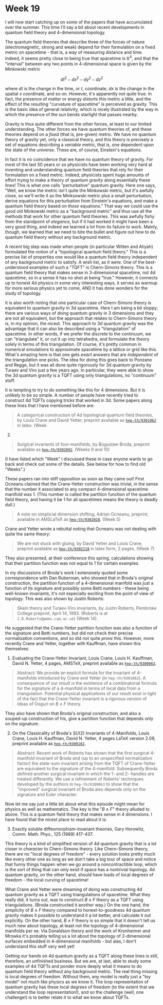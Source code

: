 # Week 19

I will now start catching up on some of the papers that have accumulated
over the summer. This time I'll say a bit about recent developments in
quantum field theory and 4-dimensional topology.

The quantum field theories that describe three of the forces of nature
(electromagnetic, strong and weak) depend for their formulation on a
fixed metric on spacetime - that is, a way of measuring distance and
time. Indeed, it seems pretty close to being true that spacetime is
$\mathbb{R}^4$, and that the "interval" between any two points in 4-dimensional
space is given by the Minkowski metric

$$dt^2 - dx^2 - dy^2 - dz^2$$

where $dt$ is the change in the time, or $t$, coordinate, $dx$ is the change
in the spatial $x$ coordinate, and so on. However, it's apparently not
quite true. In fact, the presence of matter or energy distorts this
metric a little, and the effect of the resulting "curvature of
spacetime" is perceived as gravity. This is the basic idea of general
relativity, which is nicely illustrated by the way in which the presence
of the sun bends starlight that passes nearby.

Gravity is thus quite different from the other forces, at least to our
limited understanding. The other forces we have quantum theories of, and
these theories depend on a *fixed* (that is, pre-given) metric. We have
no quantum theory of gravity yet, only a classical theory, and this
theory is precisely a set of equations describing a *variable* metric,
that is, one dependent upon the state of the universe. These are, of
course, Einstein's equations.

In fact it is no coincidence that we have no quantum theory of gravity.
For most of the last 50 years or so physicists have been working very
hard at inventing and understanding quantum field theories that rely for
their formulation on a fixed metric. Indeed, physicists spent huge
amounts of effort trying to make a theory of quantum gravity along
essentially these lines! This is what one calls "perturbative" quantum
gravity. Here one says, "Well, we know the metric isn't quite the
Minkowski metric, but it's awfully close, so we'll write it as the
Minksowski metric plus a small perturbation, derive equations for this
perturbation from Einstein's equations, and make a quantum field theory
based on *those* equations." That way we could use the good old
Minkowski metric as a "background metric" and thus use all the methods
that work for other quantum field theories. This was awfully fishy from
the standpoint of *elegance*, but if it had worked it might have been a
very good thing, and indeed we learned a lot from its failure to work.
Mainly, though, we learned that we need to bite the bullet and figure
out how to do quantum field theory without any background metric.

A recent big step was made when people (in particular Witten and Atiyah)
formulated the notion of a "topological quantum field theory." This is
a precise list of properties one would like a quantum field theory
independent of any background metric to satisfy. A wish list, as it
were. One of the best-understood examples of such a "TQFT" is
Chern-Simons theory. This is a quantum field theory that makes sense in
3-dimensional spacetime, not 4d spacetime, so in a sense it has no shot
at being "true." However, it connects up to honest 4d physics in some
very interesting ways, it serves as warmup for more serious physics yet
to come, AND it has done wonders for the study of topology.

It is also worth noting that one particular case of Chern-Simons theory
is equivalent to quantum gravity in 3d spacetime. Here I am being a bit
sloppy; there are various ways of doing quantum gravity in 3 dimensions
and they are not all equivalent, but the approach that relates to
Chern-Simons theory is, in my opinion, the nicest. This approach to 3d
quantum gravity was the advantage that it can also be described using a
"triangulation" of spacetime. In other words, if we prefer the
discrete to the continuum, we can "triangulate" it, or cut it up into
tetrahedra, and formulate the theory solely in terms of this
triangulation. Of course, it's pretty common in numerical simulations
to approximate spacetime by a lattice or grid like this. What's amazing
here is that one gets *exact* answers that are *independent* of the
triangulation one picks. The idea for doing this goes back to Ponzano
and Regge, but it was all done quite rigorously for 3d quantum gravity
by Turaev and Viro just a few years ago. In particular, they were able
to show the 3d quantum gravity is a TQFT using only triangulations, no
"continuum" stuff.

It is tempting to try to do something like this for 4 dimensions. But it
is unlikely to be so simple. A number of people have recently tried to
construct 4d TQFTs copying tricks that worked in 3d. Some papers along
these lines that I have mentioned before are:

> A categorical construction of 4d topological quantum field theories, by
Louis Crane and David Yetter, preprint available as
[`hep-th/9301062`](http://xxx.lanl.gov/abs/hep-th/9301062) in latex. (Week
2)

> Surgical invariants of four-manifolds, by Boguslaw Broda, preprint
available as [`hep-th/9302092`](http://xxx.lanl.gov/abs/hep-th/9302092).
(Weeks 9 and 10)

(I have listed which "Week" I discussed these in case anyone wants to
go back and check out some of the details. See below for how to find old
"Weeks".)

These papers ran into stiff opposition as soon as they came out! First
Ocneanu claimed that the Crane-Yetter construction was trivial, in the
sense that the number it associated to any compact 4-dimensional
spacetime manifold was 1. (This number is called the partition function
of the quantum field theory, and having it be 1 for all spacetimes means
the theory is deadly dull.)

> A note on simplicial dimension shifting, Adrian Ocneanu, preprint,
available in AMSLaTeX as
[`hep-th/9302028`](http://xxx.lanl.gov/abs/hep-th/9302028). (Week 5)

Crane and Yetter wrote a rebuttal noting that Ocneanu was not dealing
with quite the same theory:

> We are not stuck with gluing, by David Yetter and Louis Crane, preprint
available as [`hep-th/9302118`](http://xxx.lanl.gov/abs/hep-th/9302118) in
latex form, 2 pages. (Week 7)

They also presented, at their conference this spring, calculations
showing that their partition function was not equal to 1 for certain
examples.

In my discussions of Broda's work I extensively quoted some
correspondence with Dan Ruberman, who showed that in Broda's original
construction, the partition function of a 4-dimensional manifold was
just a function of its signature and possibly some Betti numbers - these
being well-known invariants, it's not especially exciting from the
point of view of topology. This was also shown by Justin Roberts:

> Skein theory and Turaev-Viro invariants, by Justin Roberts, Pembroke
College preprint, April 14, 1993. (Roberts is at
`J.D.Roberts@pmms.cam.ac.uk`) (Week 14).

He suggested that the Crane-Yetter partition function was also a
function of the signature and Betti numbers, but did not check their
precise normalization conventions, and so did not quite *prove* this.
However, more recently Crane and Yetter, together with Kauffman, have
shown this themselves:

1) Evaluating the Crane-Yetter Invariant, Louis Crane, Louis H.
Kauffman, David N. Yetter, 4 pages, AMSTeX, preprint available as
[`hep-th/9309063`](http://xxx.lanl.gov/abs/hep-th/9309063).

> Abstract:  We provide an explicit formula for the invariant of 4-manifolds
  introduced by Crane and Yetter (in `hep-th/9301062`). A consequence of our
  result is the existence of a combinatorial formula for the signature of
  a 4-manifold in terms of local data from a triangulation.  Potential
  physical applications of our result exist in light of the fact that the
  Crane-Yetter invariant is a rigorous version of ideas of Ooguri on
  $B \wedge F$ theory.

They also have shown that Broda's original construction, and also a
souped-up construction of his, give a partition function that depends
only on the signature:

2) On the Classicality of Broda's $SU(2)$ Invariants of 4-Manifolds,
Louis Crane, Louis H. Kauffman, David N. Yetter, 4 pages LaTeX version
2.09, preprint available as
[`hep-th/9309102`](http://xxx.lanl.gov/abs/hep-th/9309102).

> Abstract: Recent work of Roberts has shown that the first surgical 4-manifold
  invariant of Broda and (up to an unspecified normalization factor)
  the state-sum invariant arising from the TQFT of Crane-Yetter are
  equivalent to the signature of the 4-manifold.  Subsequently Broda
  defined another surgical invariant in which the 1- and 2- handles
  are treated differently.  We use a refinement of Roberts' techniques
  developed by the authors in `hep-th/9309063` to show that the
  "improved" surgical invariant of Broda also depends only on the
  signature and Euler character.

Now let me say just a little bit about what this episode might mean for
physics as well as mathematics. The key is the "$B \wedge F$" theory
alluded to above. This is a quantum field theory that makes sense in 4
dimensions. I have found that the nicest place to read about it is:

3) Exactly soluble diffeomorphism-invariant theories, Gary Horowitz,
Comm. Math. Phys., 125 (1989) 417-437.

This theory is a kind of simplified version of 4d quantum gravity that
is a lot closer in *character* to Chern-Simons theory. Like Chern-Simons
theory, there are no "local degrees of freedom" - every solution looks
pretty much like every other one as long as we don't take a big tour of
space and notice that funny things happen when we go around a
noncontractible loop, which is the sort of thing that can only exist if
space has a nontrivial topology. 4d quantum gravity, on the other hand,
should have loads of local degrees of freedom - the local curving of
spacetime!

What Crane and Yetter were dreaming of doing was constructing 4d quantum
gravity as a TQFT using triangulations of spacetime. What they really
did, it turns out, was to construct $B\wedge F$ theory as a TQFT using
triangulations. (Broda constructed it another way.) On the one hand, the
simplicity of $B\wedge F$ theory compared to honest-to-goodness 4d quantum
gravity makes it possible to understand it a lot better, and calculate
it out explicitly. On the other hand, $B\wedge F$ theory is so simple that
it doesn't tell us much new about topology, at least not the topology
of 4-dimensional manifolds per se. Via Donaldson theory and the work of
Kronheimer and Mrowka it's probably telling us a lot about the topology
of 2-dimensional surfaces embedded in 4-dimensional manifolds - but
alas, I don't understand this stuff very well yet!

Getting our hands on 4d quantum gravity as a TQFT along these lines is
still, therefore, an unfinished business. But we are, at last, able to
study some examples of 4d TQFTs and ponder more deeply what it means to
do quantum field theory without any background metric. The real thing
missing is local degrees of freedom. Without them, any model is really
just a "toy model" not much like physics as we know it. The loop
representation of quantum gravity has these local degrees of freedom (to
the extent that we understand the loop representation!), and so the
challenge (well, one challenge!) is to better relate it to what we know
about TQFTs.
